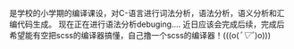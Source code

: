 是学校的小学期的编译课设，对C-语言进行词法分析，语法分析，语义分析和汇编代码生成。
现在正在进行语法分析debuging....
近日应该会完成后续，完成后希望能有空把scss的编译器搞懂，自己撸一个scss的编译器！(((o(*ﾟ▽ﾟ*)o)))
